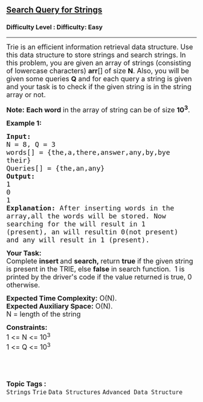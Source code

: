 <h2><a href="https://www.geeksforgeeks.org/problems/search-query-for-strings5049/1?page=1&category=Trie&sortBy=difficulty">Search Query for Strings</a></h2><h3>Difficulty Level : Difficulty: Easy</h3><hr><div class="problems_problem_content__Xm_eO" bis_skin_checked="1"><p><span style="font-size: 18px;">Trie is an efficient information retrieval data structure. Use this data structure to store strings and search strings. In this problem, you are given an array of strings (consisting of lowercase characters) <strong>arr</strong>[] of size <strong>N</strong>. Also, you will be given some queries <strong>Q</strong> and for each query a string is given and your task is to check if the given string is in the string array or not.</span></p>
<p><span style="font-size: 18px;"><strong>Note:</strong> <strong>Each word</strong> in the array of string can be of size <strong>10<sup>3</sup></strong>.</span></p>
<p><strong><span style="font-size: 18px;">Example 1:</span></strong></p>
<pre><strong><span style="font-size: 18px;">Input:
</span></strong><span style="font-size: 18px;">N = 8, Q = 3
words[] = {the,a,there,answer,any,by,bye
their}
Queries[] = {the,an,any}
<strong>Output:
</strong>1
0
1<strong>
Explanation: </strong>After inserting words in the
array,all the words will be stored. Now
searching for the will result in 1
(present), an will resultin 0(not present)
and any will result in 1 (present).</span>
</pre>
<p><span style="font-size: 18px;"><strong>Your Task:</strong><br>Complete <strong>insert </strong>and <strong>search,&nbsp;</strong>return <strong>true</strong>&nbsp;if the given string is present in the TRIE, else <strong>false</strong> in search function.&nbsp; 1 is printed by the driver's code if the value returned is true, 0 otherwise.</span></p>
<p><span style="font-size: 18px;"><strong>Expected Time Complexity:</strong>&nbsp;O(N).<br><strong>Expected Auxiliary Space:</strong>&nbsp;O(N).<br>N = length of the string</span></p>
<p><span style="font-size: 18px;"><strong>Constraints:</strong><br>1 &lt;= N &lt;= 10<sup>3</sup><br>1 &lt;= Q &lt;= 10<sup>3</sup></span></p>
<p>&nbsp;</p></div><br><p><span style=font-size:18px><strong>Topic Tags : </strong><br><code>Strings</code>&nbsp;<code>Trie</code>&nbsp;<code>Data Structures</code>&nbsp;<code>Advanced Data Structure</code>&nbsp;
